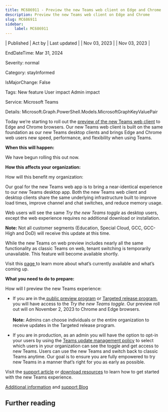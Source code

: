 ```yaml
---
title: MC686911 - Preview the new Teams web client on Edge and Chrome
description: Preview the new Teams web client on Edge and Chrome
slug: MC686911
sidebar:
    label: MC686911
---
```


| Published | Act by | Last updated |
| Nov 03, 2023 |  | Nov 03, 2023 |

EndDateTime: Mar 31, 2024

Severity: normal

Category: stayInformed

IsMajorChange: False

Tags: New feature User impact Admin impact

Service: Microsoft Teams

Details: Microsoft.Graph.PowerShell.Models.MicrosoftGraphKeyValuePair

<p style="">Today we’re starting to roll out the <a href="https://adoption.microsoft.com/en-us/new-microsoft-teams/" target="_blank">preview of the new Teams web client</a> to Edge and Chrome browsers.  Our new Teams web client is built on the same foundation as our new Teams desktop clients and brings Edge and Chrome web users new speed, performance, and flexibility when using Teams.
</p><p style=""><b>When this will happen:</b></p><p style="">We have begun rolling this out now.&nbsp;</p><p style=""><b>How this affects your organization:</b></p><p style="">How will this benefit my organization:
</p><p style="">Our goal for the new Teams web app is to bring a near-identical experience to our new Teams desktop app. Both the new Teams web client and desktop clients share the same underlying infrastructure built to improve load times, improve channel and chat switches, and reduce memory usage. 
</p><p style="">Web users will see the same <i>Try the new Teams toggle</i> as desktop users, except the web experience requires no additional download or installation.
</p><p style=""><b>Note:</b> Not all customer segments (Education, Special Cloud, GCC, GCC-High and DoD) will receive this update at this time. 
</p><p style="">While the new Teams on web preview includes nearly all the same functionality as classic Teams on web, tenant switching is temporarily unavailable. This feature will become available shortly. 
</p><p style="">Visit this <a href="https://learn.microsoft.com/microsoftteams/new-teams-desktop-admin" target="_blank">page </a>to learn more about what’s currently available and what’s coming up.
</p><p style=""><b>What you need to do to prepare:</b></p><p style="">How will I preview the new Teams experience:
</p><ul><li>If you are in the<a href="https://learn.microsoft.com/en-us/microsoftteams/public-preview-doc-updates" target="_blank"> public preview program</a> or <a href="https://learn.microsoft.com/en-us/microsoft-365/admin/manage/release-options-in-office-365?view=o365-worldwide#targeted-release" target="_blank">Targeted release program</a>, you will have access to the <i>Try the new Teams toggle</i>. Our preview roll out will on November 2, 2023 to Chrome and Edge browsers.<br><br><b>Note:</b> Admins can choose individuals or the entire organization to receive updates in the Targeted release program.</li></ul><ul><li>If you are in production, as an admin you will have the option to opt-in your users by using the <a href="https://learn.microsoft.com/microsoftteams/new-teams-desktop-admin#how-to-roll-out-new-teams" target="_blank">Teams update management policy</a> to select which users in your organization can see the toggle and get access to new Teams. Users can use the new Teams and switch back to classic Teams anytime. Our goal is to ensure you are fully empowered to try new Teams in a manner that’s right for you as early as possible.
</li></ul><p style="">Visit the <a href="https://aka.ms/NewTeamsWebSupport" target="_blank">support article</a> or <a href="https://aka.ms/NewTeams" target="_blank">download resources</a> to learn how to get started with the new Teams experience.
</p><p style=""><a href="https://learn.microsoft.com/microsoftteams/new-teams-desktop-admin" target="_blank">Additional information</a> and <a href="https://support.microsoft.com/en-us/office/try-the-new-microsoft-teams-2d4a0c96-fa52-43f8-a006-4bfbc62cf6c5" target="_blank">support Blog</a></p>

## Further reading

